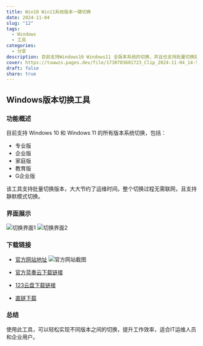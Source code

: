 ```yaml
---
title: Win10 Win11系统版本一键切换
date: 2024-11-04
slug: "12"
tags:
  - Windows
  - 工具
categories:
  - 分享
description: 目前支持Windows10 Windows11 全版本系统的切换，并且也支持批量切换版本，大大节约了运维的时间，全过程无须联网，静默模式切换，专业版，企业版，家庭版，教育版，G企业版，等版本互相切换。
cover: https://tuwwzs.pages.dev/file/1730703601723_Clip_2024-11-04_14-56-41.png
draft: false
share: true
---
```


## Windows版本切换工具

### 功能概述
目前支持 Windows 10 和 Windows 11 的所有版本系统切换，包括：
- 专业版
- 企业版
- 家庭版
- 教育版
- G企业版

该工具支持批量切换版本，大大节约了运维时间。整个切换过程无需联网，且支持静默模式切换。

### 界面展示
![切换界面1](https://tuwwzs.pages.dev/file/1730703845173_20241104150401.png)
![切换界面2](https://tuwwzs.pages.dev/file/1730703856326_20241104150411.png)

### 下载链接
- [官方网站地址](https://ossq.cn/switching.html)
![官方网站截图](https://tuwwzs.pages.dev/file/1730703601723_Clip_2024-11-04_14-56-41.png)

- [官方蓝奏云下载链接](https://wwqk.lanzouq.com/izHgF29lguba)
- [123云盘下载链接](https://www.123684.com/s/obUuVv-zfWLh)
- [直链下载](https://pan.7so.top/f/5936C6/%E4%B8%80%E9%94%AE%E8%BD%AC%E6%8D%A27.0.zip)

### 总结
使用此工具，可以轻松实现不同版本之间的切换，提升工作效率，适合IT运维人员和企业用户。
